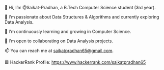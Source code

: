 👋 Hi, I’m @Saikat-Pradhan, a B.Tech Computer Science student (3rd year).

👀 I'm passionate about Data Structures & Algorithms and currently exploring Data Analysis.

🌱 I'm continuously learning and growing in Computer Science.

💞️ I'm open to collaborating on Data Analysis projects.

📫 You can reach me at saikatpradhan65@gmail.com.

🟩 HackerRank Profile: https://www.hackerrank.com/saikatpradhan65

